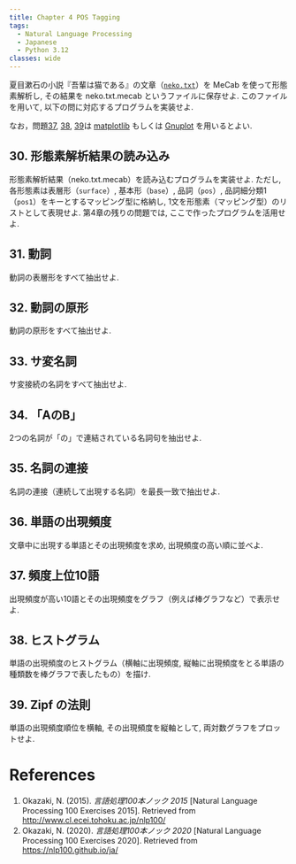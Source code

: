 ```yaml
---
title: Chapter 4 POS Tagging
tags:
  - Natural Language Processing
  - Japanese
  - Python 3.12
classes: wide
---
```


夏目漱石の小説『吾輩は猫である』の文章（[`neko.txt`](http://www.cl.ecei.tohoku.ac.jp/nlp100/data/neko.txt)）を MeCab を使って形態素解析し, その結果を neko.txt.mecab というファイルに保存せよ. このファイルを用いて, 以下の問に対応するプログラムを実装せよ.

なお，問題[37](https://stmsy.github.io/nlp-100-exercises-chatper-04/#37-%E9%A0%BB%E5%BA%A6%E4%B8%8A%E4%BD%8D10%E8%AA%9E), [38](https://stmsy.github.io/nlp-100-exercises-chatper-04/#38-%E3%83%92%E3%82%B9%E3%83%88%E3%82%B0%E3%83%A9%E3%83%A0), [39](https://stmsy.github.io/nlp-100-exercises-chatper-04/#39-zipf-%E3%81%AE%E6%B3%95%E5%89%87)は [matplotlib](http://matplotlib.org/) もしくは [Gnuplot](http://www.gnuplot.info/) を用いるとよい.

## 30. 形態素解析結果の読み込み

形態素解析結果（neko.txt.mecab）を読み込むプログラムを実装せよ. ただし, 各形態素は表層形（`surface`）, 基本形（`base`）, 品詞（`pos`）, 品詞細分類1（`pos1`）をキーとするマッピング型に格納し, 1文を形態素（マッピング型）のリストとして表現せよ. 第4章の残りの問題では, ここで作ったプログラムを活用せよ.

## 31. 動詞

動詞の表層形をすべて抽出せよ.

## 32. 動詞の原形

動詞の原形をすべて抽出せよ.

## 33. サ変名詞

サ変接続の名詞をすべて抽出せよ.

## 34. 「AのB」

2つの名詞が「の」で連結されている名詞句を抽出せよ.

## 35. 名詞の連接

名詞の連接（連続して出現する名詞）を最長一致で抽出せよ.

## 36. 単語の出現頻度

文章中に出現する単語とその出現頻度を求め, 出現頻度の高い順に並べよ.

## 37. 頻度上位10語

出現頻度が高い10語とその出現頻度をグラフ（例えば棒グラフなど）で表示せよ.

## 38. ヒストグラム

単語の出現頻度のヒストグラム（横軸に出現頻度, 縦軸に出現頻度をとる単語の種類数を棒グラフで表したもの）を描け.

## 39. Zipf の法則

単語の出現頻度順位を横軸, その出現頻度を縦軸として, 両対数グラフをプロットせよ.

# References
1. Okazaki, N. (2015). *言語処理100本ノック 2015* [Natural Language Processing 100 Exercises 2015]. Retrieved from http://www.cl.ecei.tohoku.ac.jp/nlp100/
2. Okazaki, N. (2020). *言語処理100本ノック 2020* [Natural Language Processing 100 Exercises 2020]. Retrieved from https://nlp100.github.io/ja/
